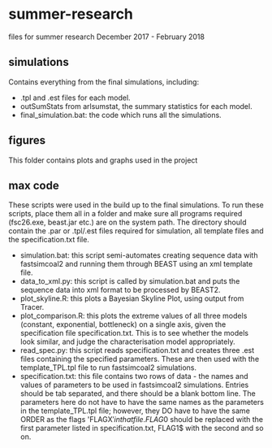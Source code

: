 # summer-research
files for summer research December 2017 - February 2018

## simulations
Contains everything from the final simulations, including:
- .tpl and .est files for each model.
- outSumStats from arlsumstat, the summary statistics for each model.
- final_simulation.bat: the code which runs all the simulations.

## figures
This folder contains plots and graphs used in the project

## max code
These scripts were used in the build up to the final simulations. To run these scripts, place them all in a folder and make sure all programs required (fsc26.exe, beast.jar etc.) are on the system path. The directory should contain the .par or .tpl/.est files required for simulation, all template files and the specification.txt file.

- simulation.bat: this script semi-automates creating sequence data with fastsimcoal2 and running them through BEAST using an xml template file.
- data_to_xml.py: this script is called by simulation.bat and puts the sequence data into xml format to be processed by BEAST2.
- plot_skyline.R: this plots a Bayesian Skyline Plot, using output from Tracer.
- plot_comparison.R: this plots the extreme values of all three models (constant, exponential, bottleneck) on a single axis, given the specification file specification.txt. This is to see whether the models look similar, and judge the characterisation model appropriately.
- read_spec.py: this script reads specification.txt and creates three .est files containing the specified parameters. These are then used with the template_TPL.tpl file to run fastsimcoal2 simulations.
- specification.txt: this file contains two rows of data - the names and values of parameters to be used in fastsimcoal2 simulations. Entries should be tab separated, and there should be a blank bottom line. The parameters here do not have to have the same names as the parameters in the template_TPL.tpl file; however, they DO have to have the same ORDER as the flags 'FLAGX$' in that file. FLAG0$ should be replaced with the first parameter listed in specification.txt, FLAG1$ with the second and so on.
